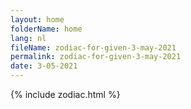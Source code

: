 ```yaml
---
layout: home
folderName: home
lang: nl
fileName: zodiac-for-given-3-may-2021
permalink: zodiac-for-given-3-may-2021
date: 3-05-2021
---
```

{% include zodiac.html %}
